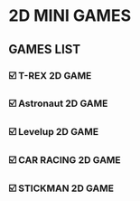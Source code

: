 # 2D MINI GAMES
## GAMES LIST
 ### ☑️ T-REX 2D GAME
 ### ☑️ Astronaut 2D GAME
 ### ☑️ Levelup 2D GAME  
 ### ☑️ CAR RACING 2D GAME 
 ### ☑️ STICKMAN 2D GAME 
